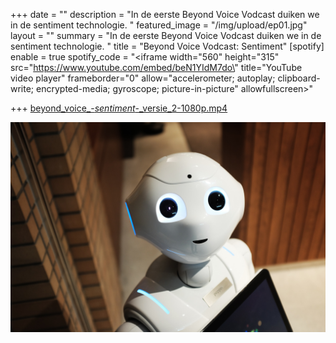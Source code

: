 +++
date = ""
description = "In de eerste Beyond Voice Vodcast duiken we in de sentiment technologie. "
featured_image = "/img/upload/ep01.jpg"
layout = ""
summary = "In de eerste Beyond Voice Vodcast duiken we in de sentiment technologie. "
title = "Beyond Voice Vodcast: Sentiment"
[spotify]
enable = true
spotify_code = "<iframe width=\"560\" height=\"315\" src=\"https://www.youtube.com/embed/beN1YIdM7do\" title=\"YouTube video player\" frameborder=\"0\" allow=\"accelerometer; autoplay; clipboard-write; encrypted-media; gyroscope; picture-in-picture\" allowfullscreen></iframe>"

+++
[beyond_voice_-_sentiment_-_versie_2-1080p.mp4](/img/upload/beyond_voice_-_sentiment_-_versie_2-1080p.mp4 "beyond_voice_-_sentiment_-_versie_2-1080p.mp4")

![](/img/upload/alex-knight-2ejcsulrwc8-unsplash.jpg)